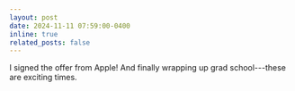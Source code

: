 ```yaml
---
layout: post
date: 2024-11-11 07:59:00-0400
inline: true
related_posts: false
---
```


I signed the offer from Apple! And finally wrapping up grad school---these are exciting times.
